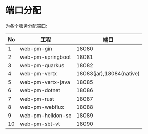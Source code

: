 端口分配
=====

为各个服务分配端口:

| No | 工程 | 端口 |
| --- | --- | --- |
| 1 | web-pm-gin | 18080 |
| 2 | web-pm-springboot | 18081 |
| 3 | web-pm-quarkus | 18082 |
| 4 | web-pm-vertx | 18083(jar),18084(native) |
| 5 | web-pm-vertx-java | 18085 |
| 6 | web-pm-dotnet | 18086 |
| 7 | web-pm-rust | 18087 |
| 8 | web-pm-webflux | 18088 |
| 9 | web-pm-helidon-se | 18089 |
| 10 | web-pm-sbt-vt | 18090 |

